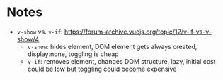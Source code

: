 # Notes

- `v-show` vs. `v-if`: https://forum-archive.vuejs.org/topic/12/v-if-vs-v-show/4
    - `v-show`: hides element, DOM element gets always created, display:none, toggling is cheap
    - `v-if`: removes element, changes DOM structure, lazy, initial cost could be low but toggling could become expensive
